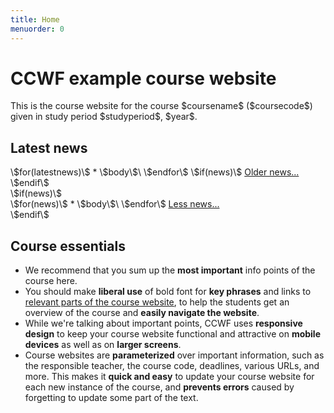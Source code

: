 ```yaml
---
title: Home
menuorder: 0
---
```


CCWF example course website
===========================

This is the course website for the course \$coursename\$
(\$coursecode\$) given in study period \$studyperiod\$, \$year\$.


Latest news
-----------
<div id="latestnews">
\$for(latestnews)\$
* \$body\$\
\$endfor\$
\$if(news)\$
<a class="newslink" href="javascript:toggle('hide', ['allnews', 'latestnews']);">Older news...</a>
\$endif\$
</div>
\$if(news)\$
<div id="allnews" class="hide">
\$for(news)\$
* \$body\$\
\$endfor\$
<a class="newslink" href="javascript:toggle('hide', ['allnews', 'latestnews']);">Less news...</a>
</div>
\$endif\$


Course essentials
-----------------

* We recommend that you sum up the **most important** info points of the
  course here.
* You should make **liberal use** of bold font for **key phrases** and links
  to [relevant parts of the course website](/exam), to help the students get
  an overview of the course and **easily navigate the website**.
* While we're talking about important points, CCWF uses **responsive design**
  to keep your course website functional and attractive on **mobile devices**
  as well as on **larger screens**.
* Course websites are **parameterized** over important information, such as
  the responsible teacher, the course code, deadlines, various URLs, and more.
  This makes it **quick and easy** to update your course website for each new
  instance of the course, and **prevents errors** caused by forgetting to
  update some part of the text.
